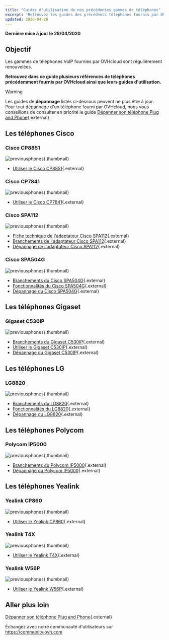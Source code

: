 ```yaml
---
title: "Guides d'utilisation de nos précédentes gammes de téléphones"
excerpt: 'Retrouvez les guides des précédents téléphones fournis par OVHcloud'
updated: 2020-04-28
---
```


**Dernière mise à jour le 28/04/2020**

## Objectif

Les gammes de téléphones VoIP fournies par OVHcloud sont régulièrement renouvelées. 

**Retrouvez dans ce guide plusieurs références de téléphones précédemment fournis par OVHcloud ainsi que leurs guides d'utilisation.**

> [!warning]
>
Les guides de **dépannage** listés ci-dessous peuvent ne plus être à jour. Pour tout dépannage d'un téléphone fourni par OVHcloud, nous vous conseillons de consulter en priorité le guide [Dépanner son téléphone Plug and Phone](/pages/web_cloud/email_and_collaborative_solutions/internet/phone_and_fax/voip/troubleshoot-02-fix-control-panel){.external}.
>

## Les téléphones Cisco

### Cisco CP8851

![previousphones](images/cp8851.jpg){.thumbnail}

- [Utiliser le Cisco CP8851](/pages/web_cloud/email_and_collaborative_solutions/internet/phone_and_fax/voip/cisco_8851_use){.external}

### Cisco CP7841

![previousphones](images/cp7841.jpg){.thumbnail}

- [Utiliser le Cisco CP7841](/pages/web_cloud/email_and_collaborative_solutions/internet/phone_and_fax/voip/cisco_7841_use){.external}

### Cisco SPA112

![previousphones](images/spa112.jpg){.thumbnail}

- [Fiche technique de l'adaptateur Cisco SPA112](/pages/web_cloud/email_and_collaborative_solutions/internet/phone_and_fax/voip/adaptateur_spa112){.external}
- [Branchements de l'adaptateur Cisco SPA112](/pages/web_cloud/email_and_collaborative_solutions/internet/phone_and_fax/voip/branchements_spa112){.external}
- [Dépannage de l'adaptateur Cisco SPA112](/pages/web_cloud/email_and_collaborative_solutions/internet/phone_and_fax/voip/depannage_spa112){.external}

### Cisco SPA504G

![previousphones](images/504G.jpg){.thumbnail}

- [Branchements du Cisco SPA504G](/pages/web_cloud/email_and_collaborative_solutions/internet/phone_and_fax/voip/branchements_spa504g){.external}
- [Fonctionnalités du Cisco SPA504G](/pages/web_cloud/email_and_collaborative_solutions/internet/phone_and_fax/voip/fonctionalites_spa504g){.external}
- [Dépannage du Cisco SPA504G](/pages/web_cloud/email_and_collaborative_solutions/internet/phone_and_fax/voip/depannage_spa504g){.external}

## Les téléphones Gigaset

### Gigaset C530IP

![previousphones](images/c530.jpg){.thumbnail}

- [Branchements du Gigaset C530IP](/pages/web_cloud/email_and_collaborative_solutions/internet/phone_and_fax/voip/branchements_du_c530_ip){.external}
- [Utiliser le Gigaset C530IP](/pages/web_cloud/email_and_collaborative_solutions/internet/phone_and_fax/voip/gigaset_c530ip_use){.external}
- [Dépannage du Gigaset C530IP](/pages/web_cloud/email_and_collaborative_solutions/internet/phone_and_fax/voip/depannage_c530_ip){.external}


## Les téléphones LG

### LG8820

![previousphones](images/lg8820.png){.thumbnail}

- [Branchements du LG8820](/pages/web_cloud/email_and_collaborative_solutions/internet/phone_and_fax/voip/branchements_lg_8820){.external}
- [Fonctionnalités du LG8820](/pages/web_cloud/email_and_collaborative_solutions/internet/phone_and_fax/voip/fonctionalites_lg_8820){.external}
- [Dépannage du LG8820](/pages/web_cloud/email_and_collaborative_solutions/internet/phone_and_fax/voip/depannage_lg_8820){.external}

## Les téléphones Polycom

### Polycom IP5000

![previousphones](images/polycomip5000.jpg){.thumbnail}

- [Branchements du Polycom IP5000](/pages/web_cloud/email_and_collaborative_solutions/internet/phone_and_fax/voip/branchements_ip5000){.external}
- [Dépannage du Polycom IP5000](/pages/web_cloud/email_and_collaborative_solutions/internet/phone_and_fax/voip/depannage_ip5000){.external}
 
## Les téléphones Yealink

### Yealink CP860

![previousphones](images/YealinkCP860.jpg){.thumbnail}

- [Utiliser le Yealink CP860](/pages/web_cloud/email_and_collaborative_solutions/internet/phone_and_fax/voip/yealink_cp860_use){.external}

### Yealink T4X

![previousphones](images/yealinkT4XX.jpg){.thumbnail}

- [Utiliser le Yealink T4X](/pages/web_cloud/email_and_collaborative_solutions/internet/phone_and_fax/voip/yealink_t4x_use){.external}

### Yealink W56P

![previousphones](images/W56P.jpg){.thumbnail}

- [Utiliser le Yealink W56P](/pages/web_cloud/email_and_collaborative_solutions/internet/phone_and_fax/voip/yealink_w56p_use){.external}

## Aller plus loin

[Dépanner son téléphone Plug and Phone](/pages/web_cloud/email_and_collaborative_solutions/internet/phone_and_fax/voip/troubleshoot-02-fix-control-panel){.external}

Échangez avec notre communauté d'utilisateurs sur <https://community.ovh.com>
